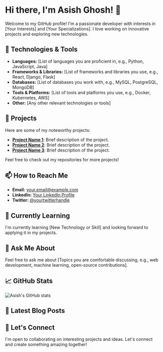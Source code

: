 # Hi there, I'm Asish Ghosh! 👋

Welcome to my GitHub profile! I'm a passionate developer with interests in [Your Interests] and [Your Specializations]. I love working on innovative projects and exploring new technologies.

## 🔧 Technologies & Tools

- **Languages:** [List of languages you are proficient in, e.g., Python, JavaScript, Java]
- **Frameworks & Libraries:** [List of frameworks and libraries you use, e.g., React, Django, Flask]
- **Databases:** [List of databases you work with, e.g., MySQL, PostgreSQL, MongoDB]
- **Tools & Platforms:** [List of tools and platforms you use, e.g., Docker, Kubernetes, AWS]
- **Other:** [Any other relevant technologies or tools]

## 🚀 Projects

Here are some of my noteworthy projects:

- [**Project Name 1**](link-to-project): Brief description of the project.
- [**Project Name 2**](link-to-project): Brief description of the project.
- [**Project Name 3**](link-to-project): Brief description of the project.

Feel free to check out my repositories for more projects!

## 📫 How to Reach Me

- **Email:** [your.email@example.com](mailto:your.email@example.com)
- **LinkedIn:** [Your LinkedIn Profile](https://www.linkedin.com/in/your-profile)
- **Twitter:** [@yourtwitterhandle](https://twitter.com/yourtwitterhandle)

## 🌱 Currently Learning

I'm currently learning [New Technology or Skill] and looking forward to applying it in my projects.

## 💬 Ask Me About

Feel free to ask me about [Topics you are comfortable discussing, e.g., web development, machine learning, open-source contributions].

## 📈 GitHub Stats

![Asish's GitHub stats](https://github-readme-stats.vercel.app/api?username=asishghos&show_icons=true&theme=radical)

## 📝 Latest Blog Posts

<!-- BLOG-POST-LIST:START -->
<!-- BLOG-POST-LIST:END -->

## 🤝 Let's Connect

I'm open to collaborating on interesting projects and ideas. Let's connect and create something amazing together!
